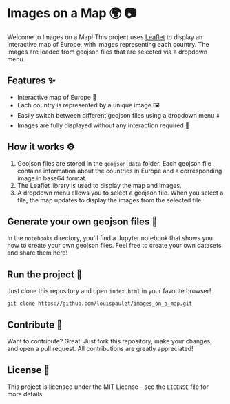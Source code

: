 # Images on a Map 🌍 📷

Welcome to Images on a Map! This project uses [Leaflet](https://leafletjs.com/) to display an interactive map of Europe, with images representing each country. The images are loaded from geojson files that are selected via a dropdown menu. 

## Features ✨

- Interactive map of Europe 🏰
- Each country is represented by a unique image 🖼
- Easily switch between different geojson files using a dropdown menu ⬇️
- Images are fully displayed without any interaction required 👀

## How it works ⚙️

1. Geojson files are stored in the `geojson_data` folder. Each geojson file contains information about the countries in Europe and a corresponding image in base64 format. 
2. The Leaflet library is used to display the map and images.
3. A dropdown menu allows you to select a geojson file. When you select a file, the map updates to display the images from the selected file. 

## Generate your own geojson files 🔧

In the `notebooks` directory, you'll find a Jupyter notebook that shows you how to create your own geojson files. Feel free to create your own datasets and share them here! 

## Run the project 🏃

Just clone this repository and open `index.html` in your favorite browser! 

```
git clone https://github.com/louispaulet/images_on_a_map.git
```

## Contribute 🤝

Want to contribute? Great! Just fork this repository, make your changes, and open a pull request. All contributions are greatly appreciated!

## License 📃

This project is licensed under the MIT License - see the `LICENSE` file for more details.
